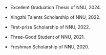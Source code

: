 - Excellent Graduation Thesis of NNU, 2024.

- Xingzhi Talents Scholarship of NNU, 2022.

- First-prize Scholarship of NNU, 2022.

- Three-Good Student of NNU, 2021.

- Freshman Scholarship of NNU, 2020.

  

  